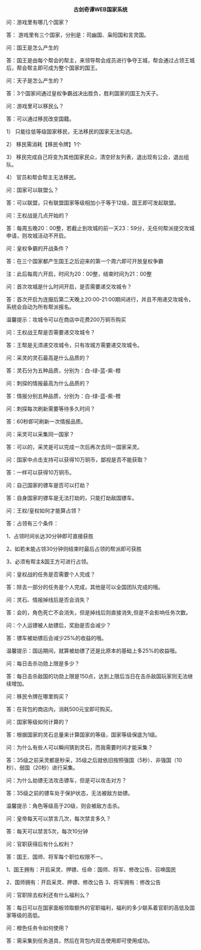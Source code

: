<p style="TEXT-ALIGN: center"><b>古剑奇谭WEB国家系统</b></p> 

<p>问：游戏里有哪几个国家？</p>
<p>答： 游戏里有三个国家，分别是：司幽国、枭阳国和言灵国。</p>
<p>问：国王是怎么产生的</p>
<p>答：国王是由每个帮会的帮主，来领导帮会成员进行争夺王城，帮会通过占领王城后，帮会帮主即可成为整个国家的国王。</p>
<p>问：天子是怎么产生的？</p>
<p>答：3个国家间通过皇权争霸战决出胜负，胜利国家的国王为天子。</p>
<p>问：游戏里可以移民么？</p>
<p>答：可以通过移民改变国籍。</p>
<p>1） 只能往低等级国家移民，无法移民的国家无法勾选。</p>
<p>2） 移民需消耗【移民令牌】1个</p>
<p>3） 移民完成自己将变为其他国家民众，清空好友列表，退出现有公会，退出组队。</p>
<p>4） 官员和帮会帮主无法移民。</p>
<p>问：国家可以联盟么？</p>
<p>答：可以联盟，只有联盟国家等级相加小于等于12级，国王即可发起联盟。</p>
<p>问：王权战是几点开始的？</p>
<p>答：每周五晚20：00整，若截止到攻城的前一天23：59分，无任何帮派提交攻城申请，则攻城活动不开启。</p>
<p>问：皇权争霸的开战条件？</p>
<p>答：在三个国家都产生国王之后迎来的第一个周六即可开放皇权争霸</p>
<p>注：此后每周六开启，时间为20：00整，结束时间为21：00整</p>
<p>问：首次攻城是什么时间开启，是否需要递交攻城令？</p>
<p>答：首次开启为连服后第二天晚上20:00-21:00期间进行，并且不用递交攻城令，系统会自动为所有帮派报名。</p>
<p>温馨提示：攻城令可以在商店中花费200万铜币购买</p>
<p>问：王权战王帮是否需要递交攻城令？</p>
<p>答：王帮是无须递交攻城令，只有攻城方需要递交攻城令。</p>
<p>问：采灵的灵石最高是什么品质的？</p>
<p>答：灵石分为五种品质，分别为：白-绿-蓝-紫-橙</p>
<p>问：刺探的情报最高为什么品质的？</p>
<p>答：情报分别五种品质，分别为：白-绿-蓝-紫-橙</p>
<p>问：刺探每次刷新需要等待多久时间？</p>
<p>答：60秒即可刷新一次情报品质。</p>
<p>问：采灵可以采集同一国家？</p>
<p>答：可以的，采灵是可以完成一次后再次去同一国家采灵。</p>
<p>问：国家中点击支持可以获得10万铜币，鄙视是否不能获取？</p>
<p>答：一样可以获得10万铜币。</p>
<p>问：自己国家的镖车是否可以打劫？</p>
<p>答：自身国家的镖车是无法打劫的，只能打劫敌国镖车。</p>
<p>问：王权/皇权如何才能算占领？</p>
<p>答：占领有三个条件：</p>
<p>1、占领时间长达30分钟即可直接获胜</p>
<p>2、如若未能占领30分钟则结束时最后占领的帮派即可获胜</p>
<p>3、必须有帮主&国王方可进行占领。</p>
<p>问：皇权战的任务是否需要个人完成？</p>
<p>答：除去一部分的任务是个人完成，其他是可以全国团队完成的哦。</p>
<p>问：灵石、情报掉线后是否会消失？</p>
<p>答：会的，角色死亡不会消失，但是掉线后则直接消失,但是不会影响任务次数。</p>
<p>问：个人运镖被人劫镖后，奖励是否会减少？</p>
<p>答：镖车被劫镖后会减少25%的收益的哦。</p>
<p>温馨提示：国运期间，就算被劫镖了还是比原本的基础上多25%的收益哦。</p>
<p>问：每日击杀功勋上限是多少？</p>
<p>答：每日击杀敌国的功勋上限是150点，达到上限后当日在击杀敌国玩家则无法继续增加。</p>
<p>问：移民令牌在哪里购买？</p>
<p>答：在背包的商店内，消耗500元宝即可购买。</p>
<p>问：国家等级如何计算的？</p>
<p>答：根据国家的灵石总量来计算国家的等级，国家等级保底为1级。</p>
<p>问：为什么有些人可以瞬间猜到灵石，而我需要时间才能采集？</p>
<p>答：35级之前采灵都是秒采，35级之后就依旧按照强国（5秒）、非强国（10秒）、弱国（20秒）进行采集。</p>
<p>问：为什么劫镖无法攻击镖车，但是可以攻击对方？</p>
<p>答：35级之前的镖车处于保护状态，无法被敌方劫镖。</p>
<p>温馨提示：角色等级高于20级，则会被敌方击杀。</p>
<p>问：皇帝每天可以禁言几次，每次禁言多久？</p>
<p>答：每天可以禁言5次，每次10分钟</p>
<p>问：官职获得后有什么权利？</p>
<p>答：国王、国师、将军每个职位权限不一。</p>
<p>1、国王拥有：开启采灵、押镖、任命：国师、将军、修改公告、召唤国民</p>
<p>2、国师拥有：开启采灵、押镖、修改公告 3、将军拥有：修改公告</p>
<p>问：官职除去权利还有什么福利么？</p>
<p>答：每日可以在国家面板领取额外的官职福利，福利的多少联系着官职的高低及国家等级的高低。</p>
<p>问：橙色任务令如何使用？</p>
<p>答：需采集到任务道具，然后在背包内双击使用即可使用成功。</p>
